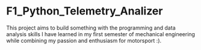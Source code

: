# F1_Python_Telemetry_Analizer
This project aims to build something with the programming and data analysis skills I have learned in my first semester of mechanical engineering while combining my passion and enthusiasm for motorsport :).

